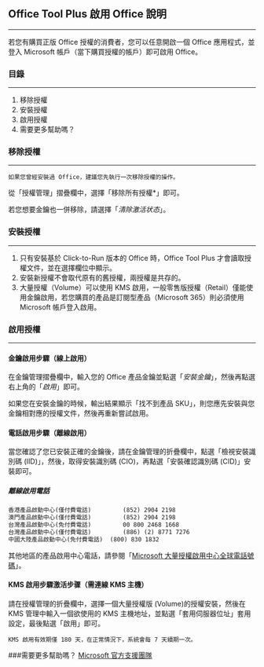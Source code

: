 ## Office Tool Plus 啟用 Office 說明

---

若您有購買正版 Office 授權的消費者，您可以任意開啟一個 Office 應用程式，並登入 Microsoft 帳戶（當下購買授權的帳戶）即可啟用 Office。

### 目錄

---

1. 移除授權
2. 安裝授權
3. 啟用授權
4. 需要更多幫助嗎？
### 移除授權

---

`如果您曾經安裝過 Office，建議您先執行一次移除授權的操作。`

從「授權管理」摺疊欄中，選擇「移除所有授權*」即可。

若您想要金鑰也一併移除，請選擇「*清除激活状态*」。

### 安裝授權

---

1. 只有安裝基於 Click-to-Run 版本的 Office 時，Office Tool Plus 才會讀取授權文件，並在選擇欄位中顯示。
2. 安裝新授權不會取代原有的舊授權，兩授權是共存的。
3. 大量授權（Volume）可以使用 KMS 啟用，一般零售版授權（Retail）僅能使用金鑰啟用，若您購買的產品是訂閱型產品（Microsoft 365）則必須使用 Microsoft 帳戶登入啟用。

### 啟用授權

---

#### 金鑰啟用步驟（線上啟用）

在金鑰管理摺疊欄中，輸入您的 Office 產品金鑰並點選「*安裝金鑰*」，然後再點選右上角的「*啟用*」即可。

如果您在安裝金鑰的時候，輸出結果顯示「找不到產品 SKU」，則您應先安裝與您金鑰相對應的授權文件，然後再重新嘗試啟用。

#### 電話啟用步驟（離線啟用）

當您確認了您已安裝正確的金鑰後，請在金鑰管理的折疊欄中，點選「檢視安裝識別碼 (IID)」，然後，取得安裝識別碼 (CIO)，再點選「安裝確認識別碼 (CID)」安裝即可。

##### 離線啟用電話

```txt
香港產品啟動中心(僅付費電話)         (852) 2904 2198
澳門產品啟動中心(僅付費電話)         (852) 2904 2198
台灣產品啟動中心(免付費電話)         00 800 2468 1668
台灣產品啟動中心(僅付費電話)         (886) (2) 8771 7276
中國大陸產品啟動中心(免付費電話)  (800) 830 1832
```

其他地區的產品啟用中心電話，請參閱「[Microsoft 大量授權啟用中心全球電話號碼](https://www.microsoft.com/zh-tw/licensing/existing-customer/activation-centers)」。

#### KMS 啟用步驟激活步骤（需連線 KMS 主機）

請在授權管理的折疊欄中，選擇一個大量授權版 (Volume)的授權安裝，然後在 KMS 管理中輸入一個欲使用的 KMS 主機地址，並點選「套用伺服器位址」套用設定，最後點選「啟用」即可。

`KMS 啟用有效期僅 180 天，在正常情況下，系統會每 7 天續期一次。`

###需要更多幫助嗎？
[Microsoft 官方支援團隊](https://support.microsoft.com/zh-hk/contact/virtual-agent/)
